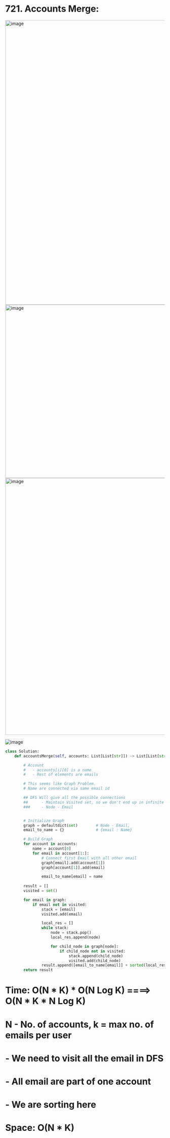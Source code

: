 # 721. Accounts Merge:

<img width="898" alt="image" src="https://github.com/jatinbhutka/LeetCode-2022/assets/35987583/2c064f28-cbc3-4dce-817a-4a10d92447e8">
<img width="547" alt="image" src="https://github.com/jatinbhutka/LeetCode-2022/assets/35987583/6a2e3306-5220-42ce-8df1-9a00ee2bbed2">
<img width="811" alt="image" src="https://github.com/jatinbhutka/LeetCode-2022/assets/35987583/107c5488-9d3d-44f6-a7a0-66cad576510f">

![image](https://github.com/jatinbhutka/LeetCode-2022/assets/35987583/b17f6e15-27a1-405e-a7e2-e07e50af898d)




```python
class Solution:
    def accountsMerge(self, accounts: List[List[str]]) -> List[List[str]]:

        # Account 
        #   - accounts[i][0] is a name
        #   - Rest of elements are emails

        # This seems like Graph Problem. 
        # Name are connected via same email id   

        ## DFS Will give all the possible connections
        ##      - Maintain Visited set, so we don't end up in infinite loop
        ###     - Node - Email


        # Initialize Graph
        graph = defaultdict(set)        # Node - Email, 
        email_to_name = {}              # {email : Name}

        # Build Graph
        for account in accounts:
            name = account[0]
            for email in account[1:]:
                # Connect first Email with all other email
                graph[email].add(account[1])
                graph[account[1]].add(email)

                email_to_name[email] = name
        
        result = []
        visited = set()

        for email in graph:
            if email not in visited:
                stack = [email]
                visited.add(email)

                local_res = []
                while stack:
                    node = stack.pop()
                    local_res.append(node)

                    for child_node in graph[node]:
                        if child_node not in visited:
                            stack.append(child_node)
                            visited.add(child_node)
                result.append([email_to_name[email]] + sorted(local_res))
        return result
```


# Time: O(N * K) * O(N Log K) ====> O(N * K * N Log K)
# N - No. of accounts, k = max no. of emails per user
#   - We need to visit all the email in DFS
#   - All email are part of one account
#   - We are sorting here

# Space: O(N * K)
